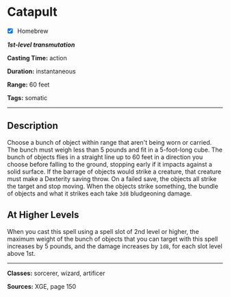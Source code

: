 # Catapult

- [x] Homebrew

***1st-level transmutation***

**Casting Time:** action

**Duration:** instantaneous

**Range:** 60 feet

**Tags:** somatic

---

## Description
Choose a bunch of object within range that aren't being worn or carried.
The bunch must weigh less than 5 pounds and fit in a 5-foot-long cube.
The bunch of objects flies in a straight line up to 60 feet in a direction you choose before falling to the ground, stopping early if it impacts against a solid surface.
If the barrage of objects would strike a creature, that creature must make a Dexterity saving throw.
On a failed save, the objects all strike the target and stop moving.
When the objects strike something, the bundle of objects and what it strikes each take `3d8` bludgeoning damage.

## At Higher Levels
When you cast this spell using a spell slot of 2nd level or higher, the maximum weight of the bunch of objects that you can target with this spell increases by 5 pounds, and the damage increases by `1d8`, for each slot level above 1st.

---

**Classes:** sorcerer, wizard, artificer

**Sources:** XGE, page 150

<!-- QA Pass Needed -->
